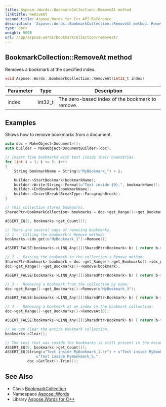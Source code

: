 ```yaml
---
title: Aspose::Words::BookmarkCollection::RemoveAt method
linktitle: RemoveAt
second_title: Aspose.Words for C++ API Reference
description: 'Aspose::Words::BookmarkCollection::RemoveAt method. Removes a bookmark at the specified index in C++.'
type: docs
weight: 9000
url: /cpp/aspose.words/bookmarkcollection/removeat/
---
```

## BookmarkCollection::RemoveAt method


Removes a bookmark at the specified index.

```cpp
void Aspose::Words::BookmarkCollection::RemoveAt(int32_t index)
```


| Parameter | Type | Description |
| --- | --- | --- |
| index | int32_t | The zero-based index of the bookmark to remove. |

## Examples



Shows how to remove bookmarks from a document. 
```cpp
auto doc = MakeObject<Document>();
auto builder = MakeObject<DocumentBuilder>(doc);

// Insert five bookmarks with text inside their boundaries.
for (int i = 1; i <= 5; i++)
{
    String bookmarkName = String(u"MyBookmark_") + i;

    builder->StartBookmark(bookmarkName);
    builder->Write(String::Format(u"Text inside {0}.", bookmarkName));
    builder->EndBookmark(bookmarkName);
    builder->InsertBreak(BreakType::ParagraphBreak);
}

// This collection stores bookmarks.
SharedPtr<BookmarkCollection> bookmarks = doc->get_Range()->get_Bookmarks();

ASSERT_EQ(5, bookmarks->get_Count());

// There are several ways of removing bookmarks.
// 1 -  Calling the bookmark's Remove method:
bookmarks->idx_get(u"MyBookmark_1")->Remove();

ASSERT_FALSE(bookmarks->LINQ_Any([](SharedPtr<Bookmark> b) { return b->get_Name() == u"MyBookmark_1"; }));

// 2 -  Passing the bookmark to the collection's Remove method:
SharedPtr<Bookmark> bookmark = doc->get_Range()->get_Bookmarks()->idx_get(0);
doc->get_Range()->get_Bookmarks()->Remove(bookmark);

ASSERT_FALSE(bookmarks->LINQ_Any([](SharedPtr<Bookmark> b) { return b->get_Name() == u"MyBookmark_2"; }));

// 3 -  Removing a bookmark from the collection by name:
doc->get_Range()->get_Bookmarks()->Remove(u"MyBookmark_3");

ASSERT_FALSE(bookmarks->LINQ_Any([](SharedPtr<Bookmark> b) { return b->get_Name() == u"MyBookmark_3"; }));

// 4 -  Removing a bookmark at an index in the bookmark collection:
doc->get_Range()->get_Bookmarks()->RemoveAt(0);

ASSERT_FALSE(bookmarks->LINQ_Any([](SharedPtr<Bookmark> b) { return b->get_Name() == u"MyBookmark_4"; }));

// We can clear the entire bookmark collection.
bookmarks->Clear();

// The text that was inside the bookmarks is still present in the document.
ASSERT_EQ(0, bookmarks->get_Count());
ASSERT_EQ(String(u"Text inside MyBookmark_1.\r") + u"Text inside MyBookmark_2.\r" + u"Text inside MyBookmark_3.\r" + u"Text inside MyBookmark_4.\r" +
              u"Text inside MyBookmark_5.",
          doc->GetText().Trim());
```

## See Also

* Class [BookmarkCollection](../)
* Namespace [Aspose::Words](../../)
* Library [Aspose.Words for C++](../../../)
